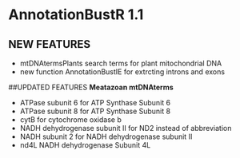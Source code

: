 AnnotationBustR 1.1
============

## NEW FEATURES

* mtDNAtermsPlants search terms for plant mitochondrial DNA
* new function AnnotationBustIE for extrcting introns and exons

##UPDATED FEATURES
**Meatazoan mtDNAterms**
- ATPase subunit 6 for ATP Synthase Subunit 6
- ATPase subunit 8 for ATP Synthase Subunit 8
- cytB for cytochrome oxidase b
- NADH dehydrogenase subunit II for ND2 instead of abbreviation
- NADH subunit 2 for  NADH dehydrogenase subunit II
- nd4L NADH dehydrogenase Subunit 4L